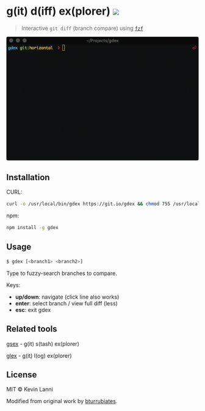 # g(it) d(iff) ex(plorer) ![](https://img.shields.io/npm/dt/glex?logo=npm)

> Interactive `git diff` (branch compare) using [`fzf`](https://github.com/junegunn/fzf)

![demo](demo.gif)

## Installation

CURL:

```sh
curl -o /usr/local/bin/gdex https://git.io/gdex && chmod 755 /usr/local/bin/gdex
```

npm:

```sh
npm install -g gdex
```

## Usage

```sh
$ gdex [<branch1> <branch2>]
```

Type to fuzzy-search branches to compare.

Keys:

- **up/down**: navigate (click line also works)
- **enter**: select branch / view full diff (less)
- **esc**: exit gdex

## Related tools

[gsex](https://github.com/therealklanni/gsex) - g(it) s(tash) ex(plorer)

[glex](https://github.com/therealklanni/glex) - g(it) l(og) ex(plorer)

## License

MIT © Kevin Lanni

Modified from original work by [bturrubiates](https://github.com/bturrubiates/fzf-scripts).
